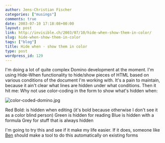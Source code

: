 ```yaml
---
author: Jens-Christian Fischer
categories: ["musings"]
comments: true
date: 2003-07-10 17:18:08+00:00
layout: post
link: http://invisible.ch/2003/07/10/hide-when-show-them-in-color/
slug: hide-when-show-them-in-color
tags: ["blog"]
title: Hide when - show them in color
type: post
wordpress_id: 129
---
```


I'm doing a lot of quite complex Domino development at the moment. I'm using Hide-When functionality to hide/show pieces of HTML based on various conditions of the document I'm working with. It's a pain to maintain, because it ain't clear what lines are hidden under what conditions. Then it hit me: Why not use color-coding in the form to show what's hidden when:

![color-coded-domino.jpg](http://www.invisible.ch/images/color-coded-domino.jpg)

Red Bold: is hidden when editing (it's bold because otherwise I don't see it as a color blind person)
Green is hidden for reading
Blue is hidden with a formula
Grey for stuff that is always hidden

I'm going to try this and see if it make my life easier. If it does, someone like [Ben](http://www.geniisoft.com/) should make a tool to do this automatically on existing forms

